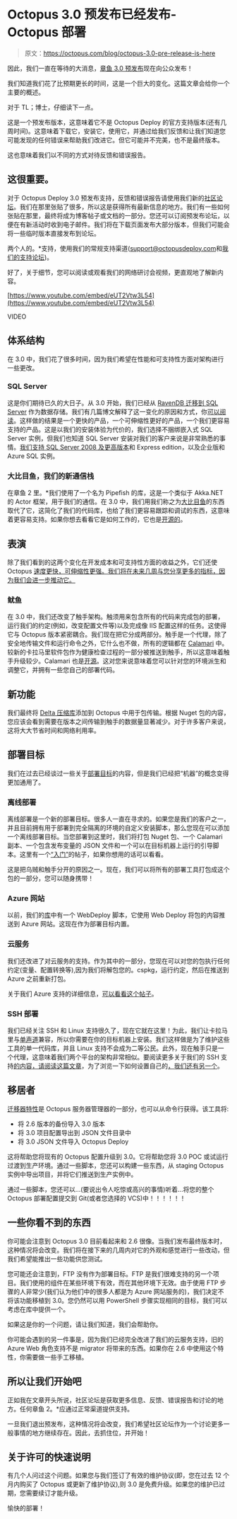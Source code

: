 # Octopus 3.0 预发布已经发布- Octopus 部署

> 原文：<https://octopus.com/blog/octopus-3.0-pre-release-is-here>

因此，我们一直在等待的大消息，[章鱼 3.0 预发布](http://octopusdeploy.com/downloads/3.0.0)现在向公众发布！

我们知道我们花了比预期更长的时间，这是一个巨大的变化。这篇文章会给你一个主要的概述。

对于 TL；博士，仔细读下一点。

这是一个预发布版本，这意味着它不是 Octopus Deploy 的官方支持版本(还有几周时间)。这意味着下载它，安装它，使用它，并通过给我们反馈和让我们知道您可能发现的任何错误来帮助我们改进它。但它可能并不完美，也不是最终版本。

这也意味着我们以不同的方式对待反馈和错误报告。

## 这很重要。

对于 Octopus Deploy 3.0 预发布支持，反馈和错误报告请使用我们新的[社区论坛](http://community.octopusdeploy.com/)。我们在那里张贴了很多，所以这是获得所有最新信息的地方。我们有一些如何张贴在那里，最终将成为博客帖子或文档的一部分。您还可以订阅预发布论坛，以便在有新活动时收到电子邮件。我们将在下载页面发布大部分版本，但我们可能会将一些临时版本直接发布到论坛。

两个人的。*支持，使用我们的常规支持渠道([support@octopusdeploy.com](mailto:support@octopusdeploy.com)和[我们的支持论坛](http://help.octopusdeploy.com/home))。

好了，关于细节，您可以阅读或观看我们的网络研讨会视频，更直观地了解新内容。

[https://www.youtube.com/embed/eUT2Vtw3L54](https://www.youtube.com/embed/eUT2Vtw3L54)

VIDEO

## 体系结构

在 3.0 中，我们花了很多时间，因为我们希望在性能和可支持性方面对架构进行一些更改。

### SQL Server

这是你们期待已久的大日子。从 3.0 开始，我们已经从 [RavenDB 迁移到 SQL Server](http://octopusdeploy.com/blog/tag/ravendb) 作为数据存储。我们有几篇博文解释了这一变化的原因和方式，你[可以阅读](http://octopusdeploy.com/blog/tag/ravendb)。这样做的结果是一个更快的产品，一个可伸缩性更好的产品，一个我们更容易支持的产品。这是以我们的安装体验为代价的，我们选择不捆绑嵌入式 SQL Server 实例，但我们也知道 SQL Server 安装对我们的客户来说是非常熟悉的事情。[我们支持 SQL Server 2008 及更高版本](http://docs.octopusdeploy.com/display/OD3/SQL+Server+Database+Requirements)和 Express edition，以及企业版和 Azure SQL 实例。

### 大比目鱼，我们的新通信栈

在章鱼 2 里。*我们使用了一个名为 Pipefish 的库，这是一个类似于 Akka.NET 的 Actor 框架，用于我们的通信。在 3.0 中，我们用我们称之为[大比目鱼](http://octopusdeploy.com/blog/tag/halibut)的东西取代了它，这简化了我们的代码库，也给了我们更容易跟踪和调试的东西，这意味着更容易支持。如果你想去看看它是如何工作的，它也是[开源的](https://github.com/OctopusDeploy/Halibut)。

## 表演

除了我们看到的这两个变化在开发成本和可支持性方面的收益之外，它们还使 Octopus [速度更快，可伸缩性更强。我们将在未来几周与您分享更多的指标，因为我们会进一步推动它。](http://octopusdeploy.com/blog/tag/performance)

### 鱿鱼

在 3.0 中，我们还改变了触手架构。触须用来包含所有的代码来完成包的部署，运行我们的约定(例如，改变配置文件等)以及完成像 IIS 配置这样的任务。这使得它与 Octopus 版本紧密耦合。我们现在把它分成两部分。触手是一个代理，除了安全地传输文件和运行命令之外，它什么也不做，所有的逻辑都在 [Calamari](http://octopusdeploy.com/blog/tag/calamari) 中。较新的卡拉马里软件包作为健康检查过程的一部分被推送到触手，所以这意味着触手升级较少。Calamari 也是[开源](https://github.com/OctopusDeploy/Calamari)。这对您来说意味着您可以针对您的环境派生和调整它，并拥有一些您自己的部署代码。

## 新功能

我们最终将 [Delta 压缩库](http://octopusdeploy.com/blog/tag/delta%20compression)添加到 Octopus 中用于包传输。根据 Nuget 包的内容，您应该会看到需要在版本之间传输到触手的数据量显著减少。对于许多客户来说，这将大大节省时间和网络利用率。

## 部署目标

我们在过去已经谈过一些关于[部署目标](http://octopusdeploy.com/blog/tag/deployment%20targets)的内容，但是我们已经把“机器”的概念变得更加通用了。

### 离线部署

离线部署是一个新的部署目标。很多人一直在寻求的。如果您是我们的客户之一，并且目前拥有用于部署到完全隔离的环境的自定义安装脚本，那么您现在可以添加一个离线部署目标。当您部署到这里时，我们将打包 Nuget 包、一个 Calamari 副本、一个包含发布变量的 JSON 文件和一个可以在目标机器上运行的引导脚本。这里有一个[“入门”](http://community.octopusdeploy.com/t/offline-deployments/40/8)的帖子，如果你想用的话可以看看。

这是把乌贼和触手分开的原因之一。现在，我们可以将所有的部署工具打包成这个包的一部分，您可以随身携带！

### Azure 网站

以前，我们的[库](https://library.octopusdeploy.com/#!/listing)中有一个 WebDeploy 脚本，它使用 Web Deploy 将包的内容推送到 Azure 网站。这现在作为部署目标内置。

### 云服务

我们还改进了对云服务的支持。作为其中的一部分，您现在可以对您的包执行任何约定(变量、配置转换等),因为我们将解包您的。cspkg，运行约定，然后在推送到 Azure 之前重新打包。

关于我们 Azure 支持的详细信息，[可以看看这个帖子](http://community.octopusdeploy.com/t/azure-integration-in-octopus-deploy-3-0-an-overview/73)。

### SSH 部署

我们已经关注 SSH 和 Linux 支持很久了，现在它就在这里！为此，我们让卡拉马里与[单声道](http://www.mono-project.com/)兼容，所以你需要在你的目标机器上安装。我们这样做是为了维护这些工具的单一代码库，并且 Linux 支持不会成为二等公民。此外，现在触手只是一个代理，这意味着我们两个平台的架构非常相似。要阅读更多关于我们的 SSH 支持[的内容，请阅读这篇文章](http://community.octopusdeploy.com/t/introducing-the-ssh-endpoint/70)，为了浏览一下如何设置自己的[，我们还有另一个](http://community.octopusdeploy.com/t/my-first-ssh-endpoint/71)。

## 移居者

[迁移器特性](http://octopusdeploy.com/blog/tag/migrator)是 Octopus 服务器管理器的一部分，也可以从命令行获得。该工具将:

*   将 2.6 版本的备份导入 3.0 版本
*   将 3.0 项目配置导出到 JSON 文件目录中
*   将 3.0 JSON 文件导入 Octopus Deploy

这将帮助您将现有的 Octopus 配置升级到 3.0。它将帮助您将 3.0 POC 或试运行过渡到生产环境。通过一些脚本，您还可以构建一些东西，从 staging Octopus 实例中导出项目，并将它们推送到生产实例中。

通过一些脚本，您还可以...(要说出令人吃惊或高兴的事情)听着...将您的整个 Octopus 部署配置提交到 Git(或者您选择的 VCS)中！！！！！！

## 一些你看不到的东西

你可能会注意到 Octopus 3.0 目前看起来和 2.6 很像。当我们发布最终版本时，这种情况将会改变。我们将在接下来的几周内对它的外观和感觉进行一些改动，但我们希望能推出一些功能供您测试。

您可能还会注意到，FTP 没有作为部署目标。FTP 是我们很难支持的另一个项目。我们使用的组件在某些环境下有效，而在其他环境下无效。由于使用 FTP 步骤的人非常少(我们认为他们中的很多人都是为 Azure 网站服务的)，我们决定不将该功能移植到 3.0。您仍然可以用 PowerShell 步骤实现相同的目标，我们可以考虑在库中提供一个。

如果这是你的一个问题，请让我们知道，我们会帮助你。

你可能会遇到的另一件事是，因为我们已经完全改进了我们的云服务支持，旧的 Azure Web 角色支持不是 migrator 将带来的东西。如果你在 2.6 中使用这个特性，你需要做一些手工移植。

## 所以让我们开始吧

正如我在文章开头所说，社区论坛是获取更多信息、反馈、错误报告和讨论的地方。任何章鱼 2。*应通过正常渠道提供支持。

一旦我们退出预发布，这种情况将会改变，我们希望社区论坛作为一个讨论更多一般事情的地方继续存在。因此，去抓住位，并开始！

## 关于许可的快速说明

有几个人问过这个问题。如果您与我们签订了有效的维护协议(即，您在过去 12 个月内购买了 Octopus 或更新了维护协议),则 3.0 是免费升级。如果您的维护已过期，您需要续订才能升级。

愉快的部署！